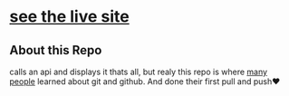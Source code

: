 # [see the live site](https://quotes-daily.netlify.app/)

## About this Repo

calls an api and displays it thats all, but realy this repo is where [many people](https://github.com/rabeeh-ta/daily-quotes/graphs/contributors) learned about git and github. And done their first pull and push❤️




